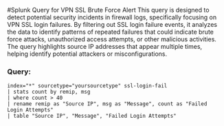 #Splunk Query for VPN SSL Brute Force Alert
This query is designed to detect potential security incidents in firewall logs, specifically focusing on VPN SSL login failures. By filtering out SSL login failure events, it analyzes the data to identify patterns of repeated failures that could indicate brute force attacks, unauthorized access attempts, or other malicious activities. The query highlights source IP addresses that appear multiple times, helping identify potential attackers or misconfigurations.
### Query:

```spl
index="*" sourcetype="yoursourcetype" ssl-login-fail
| stats count by remip, msg
| where count > 40
| rename remip as "Source IP", msg as "Message", count as "Failed Login Attempts"
| table "Source IP", "Message", "Failed Login Attempts"
